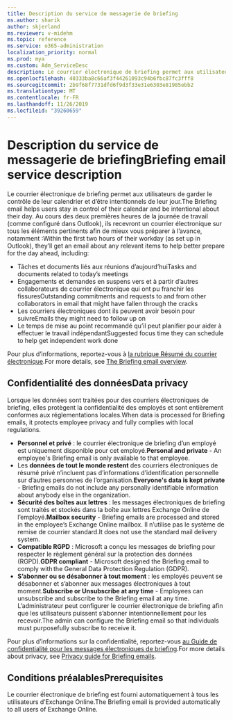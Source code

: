 ```yaml
---
title: Description du service de messagerie de briefing
ms.author: sharik
author: skjerland
ms.reviewer: v-midehm
ms.topic: reference
ms.service: o365-administration
localization_priority: normal
ms.prod: mya
ms.custom: Adm_ServiceDesc
description: Le courrier électronique de briefing permet aux utilisateurs de tirer le meilleur parti de chaque jour. Elle identifie les opportunités entre différents éléments et fournit des rappels opportuns.
ms.openlocfilehash: 40333ba8c66af3f44261093c94b6fbc87fc3fff8
ms.sourcegitcommit: 2b9f68f7731dfd6f9d3f33e31e6303e81985ebb2
ms.translationtype: MT
ms.contentlocale: fr-FR
ms.lasthandoff: 11/26/2019
ms.locfileid: "39260659"
---
```

# <a name="briefing-email-service-description"></a><span data-ttu-id="10f94-104">Description du service de messagerie de briefing</span><span class="sxs-lookup"><span data-stu-id="10f94-104">Briefing email service description</span></span>

<span data-ttu-id="10f94-105">Le courrier électronique de briefing permet aux utilisateurs de garder le contrôle de leur calendrier et d’être intentionnels de leur jour.</span><span class="sxs-lookup"><span data-stu-id="10f94-105">The Briefing email helps users stay in control of their calendar and be intentional about their day.</span></span> <span data-ttu-id="10f94-106">Au cours des deux premières heures de la journée de travail (comme configuré dans Outlook), ils recevront un courrier électronique sur tous les éléments pertinents afin de mieux vous préparer à l’avance, notamment :</span><span class="sxs-lookup"><span data-stu-id="10f94-106">Within the first two hours of their workday (as set up in Outlook), they’ll get an email about any relevant items to help better prepare for the day ahead, including:</span></span>

* <span data-ttu-id="10f94-107">Tâches et documents liés aux réunions d’aujourd’hui</span><span class="sxs-lookup"><span data-stu-id="10f94-107">Tasks and documents related to today’s meetings</span></span>
* <span data-ttu-id="10f94-108">Engagements et demandes en suspens vers et à partir d’autres collaborateurs de courrier électronique qui ont pu franchir les fissures</span><span class="sxs-lookup"><span data-stu-id="10f94-108">Outstanding commitments and requests to and from other collaborators in email that might have fallen through the cracks</span></span>
* <span data-ttu-id="10f94-109">Les courriers électroniques dont ils peuvent avoir besoin pour suivre</span><span class="sxs-lookup"><span data-stu-id="10f94-109">Emails they might need to follow up on</span></span>
* <span data-ttu-id="10f94-110">Le temps de mise au point recommandé qu’il peut planifier pour aider à effectuer le travail indépendant</span><span class="sxs-lookup"><span data-stu-id="10f94-110">Suggested focus time they can schedule to help get independent work done</span></span>

<span data-ttu-id="10f94-111">Pour plus d’informations, reportez-vous à [la rubrique Résumé du courrier électronique](https://docs.microsoft.com/Briefing/be-overview).</span><span class="sxs-lookup"><span data-stu-id="10f94-111">For more details, see [The Briefing email overview](https://docs.microsoft.com/Briefing/be-overview).</span></span>

## <a name="data-privacy"></a><span data-ttu-id="10f94-112">Confidentialité des données</span><span class="sxs-lookup"><span data-stu-id="10f94-112">Data privacy</span></span>

<span data-ttu-id="10f94-113">Lorsque les données sont traitées pour des courriers électroniques de briefing, elles protègent la confidentialité des employés et sont entièrement conformes aux réglementations locales.</span><span class="sxs-lookup"><span data-stu-id="10f94-113">When data is processed for Briefing emails, it protects employee privacy and fully complies with local regulations.</span></span>

* <span data-ttu-id="10f94-114">**Personnel et privé** : le courrier électronique de briefing d’un employé est uniquement disponible pour cet employé.</span><span class="sxs-lookup"><span data-stu-id="10f94-114">**Personal and private** - An employee's Briefing email is only available to that employee.</span></span>
* <span data-ttu-id="10f94-115">Les **données de tout le monde restent** des courriers électroniques de résumé privé n’incluent pas d’informations d’identification personnelle sur d’autres personnes de l’organisation.</span><span class="sxs-lookup"><span data-stu-id="10f94-115">**Everyone's data is kept private** - Briefing emails do not include any personally identifiable information about anybody else in the organization.</span></span>
* <span data-ttu-id="10f94-116">**Sécurité des boîtes aux lettres** : les messages électroniques de briefing sont traités et stockés dans la boîte aux lettres Exchange Online de l’employé.</span><span class="sxs-lookup"><span data-stu-id="10f94-116">**Mailbox security** - Briefing emails are processed and stored in the employee’s Exchange Online mailbox.</span></span> <span data-ttu-id="10f94-117">Il n’utilise pas le système de remise de courrier standard.</span><span class="sxs-lookup"><span data-stu-id="10f94-117">It does not use the standard mail delivery system.</span></span>
* <span data-ttu-id="10f94-118">**Compatible RGPD** : Microsoft a conçu les messages de briefing pour respecter le règlement général sur la protection des données (RGPD).</span><span class="sxs-lookup"><span data-stu-id="10f94-118">**GDPR compliant** - Microsoft designed the Briefing email to comply with the General Data Protection Regulation (GDPR).</span></span>
* <span data-ttu-id="10f94-119">**S’abonner ou se désabonner à tout moment** : les employés peuvent se désabonner et s’abonner aux messages électroniques à tout moment.</span><span class="sxs-lookup"><span data-stu-id="10f94-119">**Subscribe or Unsubscribe at any time** - Employees can unsubscribe and subscribe to the Briefing email at any time.</span></span> <span data-ttu-id="10f94-120">L’administrateur peut configurer le courrier électronique de briefing afin que les utilisateurs puissent s’abonner intentionnellement pour les recevoir.</span><span class="sxs-lookup"><span data-stu-id="10f94-120">The admin can configure the Briefing email so that individuals must purposefully subscribe to receive it.</span></span>

<span data-ttu-id="10f94-121">Pour plus d’informations sur la confidentialité, reportez-vous [au Guide de confidentialité pour les messages électroniques de briefing](https://docs.microsoft.com/Briefing/be-privacy).</span><span class="sxs-lookup"><span data-stu-id="10f94-121">For more details about privacy, see [Privacy guide for Briefing emails](https://docs.microsoft.com/Briefing/be-privacy).</span></span>

## <a name="prerequisites"></a><span data-ttu-id="10f94-122">Conditions préalables</span><span class="sxs-lookup"><span data-stu-id="10f94-122">Prerequisites</span></span>

<span data-ttu-id="10f94-123">Le courrier électronique de briefing est fourni automatiquement à tous les utilisateurs d’Exchange Online.</span><span class="sxs-lookup"><span data-stu-id="10f94-123">The Briefing email is provided automatically to all users of Exchange Online.</span></span>